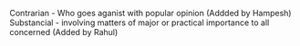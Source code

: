 
Contrarian - Who goes aganist with popular opinion (Addded by Hampesh)
Substancial - involving matters of major or practical importance to all concerned (Added by Rahul)

